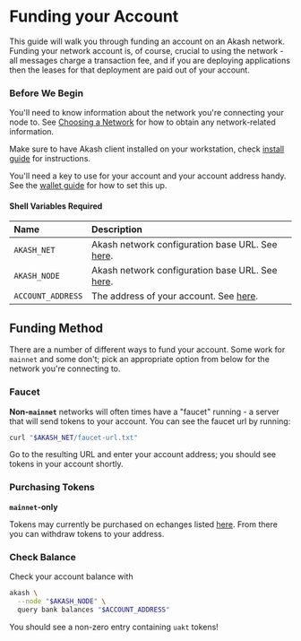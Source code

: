 # Funding your Account

This guide will walk you through funding an account on an Akash network. Funding your network account is, of course, crucial to using the network - all messages charge a transaction fee, and if you are deploying applications then the leases for that deployment are paid out of your account.

### Before We Begin

You'll need to know information about the network you're connecting your node to. See [Choosing a Network](version.md) for how to obtain any network-related information.

Make sure to have Akash client installed on your workstation, check [install guide](install.md) for instructions.

You'll need a key to use for your account and your account address handy. See the [wallet guide](https://github.com/ovrclk/docs/tree/9ba5597d7a6d9df65c8de647b52806904d25d845/guides/wallet.md) for how to set this up.

#### Shell Variables Required

| Name | Description |
| :--- | :--- |
| `AKASH_NET` | Akash network configuration base URL. See [here](version.md). |
| `AKASH_NODE` | Akash network configuration base URL. See [here](version.md). |
| `ACCOUNT_ADDRESS` | The address of your account.  See [here](wallet.md#account-address). |

## Funding Method

There are a number of different ways to fund your account. Some work for `mainnet` and some don't; pick an appropriate option from below for the network you're connecting to.

### Faucet

**Non-`mainnet`** networks will often times have a "faucet" running - a server that will send tokens to your account. You can see the faucet url by running:

```bash
curl "$AKASH_NET/faucet-url.txt"
```

Go to the resulting URL and enter your account address; you should see tokens in your account shortly.

### Purchasing Tokens

**`mainnet`-only**

Tokens may currently be purchased on echanges listed [here](https://akash.network/token). From there you can withdraw tokens to your address.

### Check Balance

Check your account balance with

```bash
akash \
  --node "$AKASH_NODE" \
  query bank balances "$ACCOUNT_ADDRESS"
```

You should see a non-zero entry containing `uakt` tokens!

